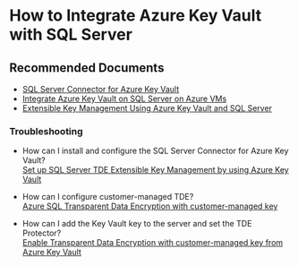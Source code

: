 <properties
	pageTitle="Key Vault Integrate with SQL"
	description="Key Vault Integrate with SQL"
	service="Microsoft.Keyvault"
	resource="vaults"
	authors="ShaneBala-keyvault"
	ms.author="sudbalas"
	displayOrder="9"
	selfHelpType="generic"
	supportTopicIds="32739891"
	resourceTags="optional"
	productPesIds="15657"
	cloudEnvironments="blackForest, fairfax, public, MoonCake, usnat, ussec"
	articleId="sudbalas-keyvaultintegratewithsql"
	ownershipId="AzureKeyVault_KeyVault"
/>

# How to Integrate Azure Key Vault with SQL Server
## **Recommended Documents**

* [SQL Server Connector for Azure Key Vault](https://docs.microsoft.com/sql/relational-databases/security/encryption/sql-server-connector-maintenance-troubleshooting?view=sql-server-ver15)
* [Integrate Azure Key Vault on SQL Server on Azure VMs](https://docs.microsoft.com/azure/virtual-machines/windows/sql/virtual-machines-windows-ps-sql-keyvault)
* [Extensible Key Management Using Azure Key Vault and SQL Server](https://docs.microsoft.com/sql/relational-databases/security/encryption/setup-steps-for-extensible-key-management-using-the-azure-key-vault?view=sql-server-ver15)

### **Troubleshooting**

* How can I install and configure the SQL Server Connector for Azure Key Vault? <br>
    [Set up SQL Server TDE Extensible Key Management by using Azure Key Vault](https://docs.microsoft.com/en-us/sql/relational-databases/security/encryption/setup-steps-for-extensible-key-management-using-the-azure-key-vault?view=sql-server-ver15&tabs=portal)

* How can I configure customer-managed TDE? <br>
    [Azure SQL Transparent Data Encryption with customer-managed key](https://docs.microsoft.com/azure/azure-sql/database/transparent-data-encryption-byok-overview)

* How can I add the Key Vault key to the server and set the TDE Protector? <br>
    [Enable Transparent Data Encryption with customer-managed key from Azure Key Vault](https://docs.microsoft.com/azure/azure-sql/database/transparent-data-encryption-byok-configure?tabs=azure-powershell)